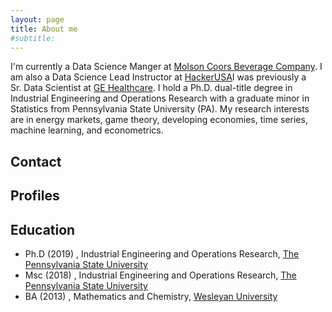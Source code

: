 ```yaml
---
layout: page
title: About me
#subtitle: 
---
```


I'm currently a Data Science Manger at [Molson Coors Beverage Company](https://www.molsoncoors.com/). I am also a Data Science Lead Instructor at [HackerUSA](https://hackerusa.com/)I was previously a Sr. Data Scientist at [GE Healthcare](https://www.gehealthcare.com/). I hold a Ph.D. dual-title degree in Industrial Engineering and Operations Research with a graduate minor in Statistics from Pennsylvania State University (PA). My research interests are in energy markets, game theory, developing economies, time series, machine learning, and econometrics.

## Contact

## Profiles

## Education
   - Ph.D (2019) , Industrial Engineering and Operations Research, [The Pennsylvania State University](https://www.ime.psu.edu/)
   - Msc (2018) ,  Industrial Engineering and Operations Research, [The Pennsylvania State University](https://www.ime.psu.edu/)
   - BA (2013) , Mathematics and Chemistry,  [Wesleyan University](https://www.wesleyan.edu/)








